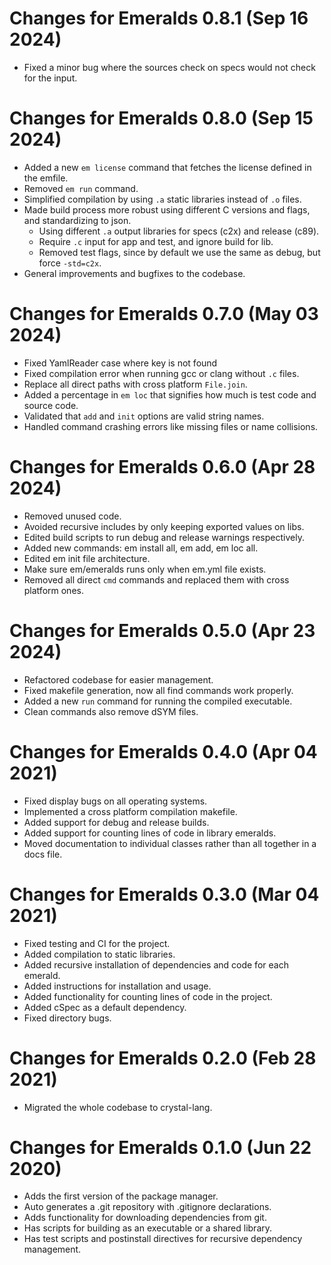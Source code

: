 # Changes for Emeralds 0.8.1 (Sep 16 2024)

* Fixed a minor bug where the sources check on specs would not check for the input.

# Changes for Emeralds 0.8.0 (Sep 15 2024)

* Added a new `em license` command that fetches the license defined in the emfile.
* Removed `em run` command.
* Simplified compilation by using `.a` static libraries instead of `.o` files.
* Made build process more robust using different C versions and flags, and standardizing to json.
  * Using different `.a` output libraries for specs (c2x) and release (c89).
  * Require `.c` input for app and test, and ignore build for lib.
  * Removed test flags, since by default we use the same as debug, but force `-std=c2x`.
* General improvements and bugfixes to the codebase.

# Changes for Emeralds 0.7.0 (May 03 2024)

* Fixed YamlReader case where key is not found
* Fixed compilation error when running gcc or clang without `.c` files.
* Replace all direct paths with cross platform `File.join`.
* Added a percentage in `em loc` that signifies how much is test code and source code.
* Validated that `add` and `init` options are valid string names.
* Handled command crashing errors like missing files or name collisions.

# Changes for Emeralds 0.6.0 (Apr 28 2024)

* Removed unused code.
* Avoided recursive includes by only keeping exported values on libs.
* Edited build scripts to run debug and release warnings respectively.
* Added new commands: em install all, em add, em loc all.
* Edited em init file architecture.
* Make sure em/emeralds runs only when em.yml file exists.
* Removed all direct `cmd` commands and replaced them with cross platform ones.

# Changes for Emeralds 0.5.0 (Apr 23 2024)

* Refactored codebase for easier management.
* Fixed makefile generation, now all find commands work properly.
* Added a new `run` command for running the compiled executable.
* Clean commands also remove dSYM files.

# Changes for Emeralds 0.4.0 (Apr 04 2021)

* Fixed display bugs on all operating systems.
* Implemented a cross platform compilation makefile.
* Added support for debug and release builds.
* Added support for counting lines of code in library emeralds.
* Moved documentation to individual classes rather than all together in a docs file.

# Changes for Emeralds 0.3.0 (Mar 04 2021)

* Fixed testing and CI for the project.
* Added compilation to static libraries.
* Added recursive installation of dependencies and code for each emerald.
* Added instructions for installation and usage.
* Added functionality for counting lines of code in the project.
* Added cSpec as a default dependency.
* Fixed directory bugs.

# Changes for Emeralds 0.2.0 (Feb 28 2021)

* Migrated the whole codebase to crystal-lang.

# Changes for Emeralds 0.1.0 (Jun 22 2020)

* Adds the first version of the package manager.
* Auto generates a .git repository with .gitignore declarations.
* Adds functionality for downloading dependencies from git.
* Has scripts for building as an executable or a shared library.
* Has test scripts and postinstall directives for recursive dependency management.
